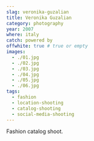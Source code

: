 ```yaml
---
slag: veronika-guzalian
title: Veronika Guzalian
category: photography
year: 2007
where: italy
catch: powered by
offwhite: true # true or empty
images:
  - ./01.jpg
  - ./02.jpg
  - ./03.jpg
  - ./04.jpg
  - ./05.jpg
  - ./06.jpg
tags:
  - fashion
  - location-shooting
  - catalog-shooting
  - social-media-shooting
---
```


Fashion catalog shoot.
